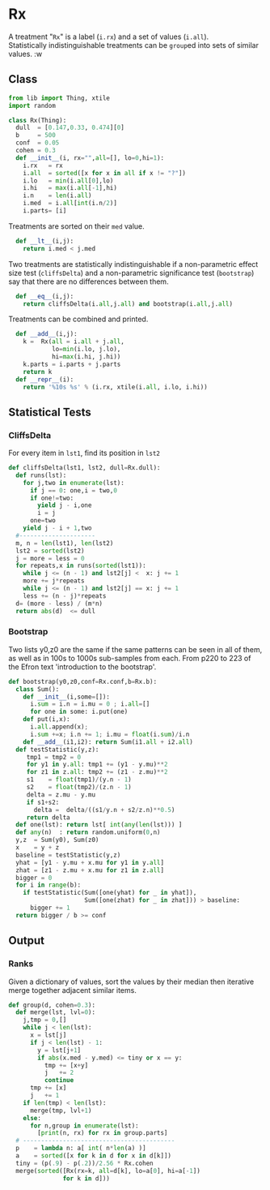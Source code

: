 # Rx
A treatment "`Rx`" is a label (`i.rx`) and a set of 
values (`i.all`).  
Statistically indistinguishable
treatments can be `group`ed into
sets of similar values.
:w

## Class

```py
from lib import Thing, xtile
import random

class Rx(Thing):
  dull  = [0.147,0.33, 0.474][0]
  b     = 500
  conf  = 0.05
  cohen = 0.3
  def __init__(i, rx="",all=[], lo=0,hi=1):
    i.rx   = rx
    i.all  = sorted([x for x in all if x != "?"])
    i.lo   = min(i.all[0],lo)
    i.hi   = max(i.all[-1],hi)
    i.n    = len(i.all)
    i.med  = i.all[int(i.n/2)]
    i.parts= [i]
```
Treatments are sorted on their `med` value.
```py
  def __lt__(i,j): 
    return i.med < j.med
```
Two treatments are statistically indistinguishable
if a non-parametric effect size test (`cliffsDelta`)
and a non-parametric significance test (`bootstrap`)
say that there are no differences between them.

```py
  def __eq__(i,j):
    return cliffsDelta(i.all,j.all) and bootstrap(i.all,j.all)
```
Treatments can be combined and printed.
```py
  def __add__(i,j):
    k =  Rx(all = i.all + j.all,
            lo=min(i.lo, j.lo), 
            hi=max(i.hi, j.hi))
    k.parts = i.parts + j.parts
    return k
  def __repr__(i):
    return '%10s %s' % (i.rx, xtile(i.all, i.lo, i.hi))
```
## Statistical Tests
### CliffsDelta
For every item in `lst1`, find its position in `lst2`

```py
def cliffsDelta(lst1, lst2, dull=Rx.dull):
  def runs(lst):
    for j,two in enumerate(lst):
      if j == 0: one,i = two,0
      if one!=two:
        yield j - i,one
        i = j
      one=two
    yield j - i + 1,two
  #---------------------
  m, n = len(lst1), len(lst2)
  lst2 = sorted(lst2)
  j = more = less = 0
  for repeats,x in runs(sorted(lst1)):
    while j <= (n - 1) and lst2[j] <  x: j += 1
    more += j*repeats
    while j <= (n - 1) and lst2[j] == x: j += 1
    less += (n - j)*repeats
  d= (more - less) / (m*n)
  return abs(d)  <= dull
```
### Bootstrap
Two  lists y0,z0 are the same if the same patterns can be seen in
all of them, as well as in 100s to 1000s  sub-samples from each.
From p220 to 223 of the Efron text  'introduction to the bootstrap'.

```py
def bootstrap(y0,z0,conf=Rx.conf,b=Rx.b):
  class Sum():
    def __init__(i,some=[]):
      i.sum = i.n = i.mu = 0 ; i.all=[]
      for one in some: i.put(one)
    def put(i,x):
      i.all.append(x);
      i.sum +=x; i.n += 1; i.mu = float(i.sum)/i.n
    def __add__(i1,i2): return Sum(i1.all + i2.all)
  def testStatistic(y,z):
     tmp1 = tmp2 = 0
     for y1 in y.all: tmp1 += (y1 - y.mu)**2
     for z1 in z.all: tmp2 += (z1 - z.mu)**2
     s1    = float(tmp1)/(y.n - 1)
     s2    = float(tmp2)/(z.n - 1)
     delta = z.mu - y.mu
     if s1+s2:
       delta =  delta/((s1/y.n + s2/z.n)**0.5)
     return delta
  def one(lst): return lst[ int(any(len(lst))) ]
  def any(n)  : return random.uniform(0,n)
  y,z  = Sum(y0), Sum(z0)
  x    = y + z
  baseline = testStatistic(y,z)
  yhat = [y1 - y.mu + x.mu for y1 in y.all]
  zhat = [z1 - z.mu + x.mu for z1 in z.all]
  bigger = 0
  for i in range(b):
    if testStatistic(Sum([one(yhat) for _ in yhat]),
                     Sum([one(zhat) for _ in zhat])) > baseline:
      bigger += 1
  return bigger / b >= conf
```
## Output
### Ranks
Given a dictionary of values, sort the values by their median
then iterative merge together adjacent similar items.

```py
def group(d, cohen=0.3):
  def merge(lst, lvl=0):
    j,tmp = 0,[]
    while j < len(lst):
      x = lst[j]
      if j < len(lst) - 1: 
        y = lst[j+1]
        if abs(x.med - y.med) <= tiny or x == y:
          tmp += [x+y]
          j   += 2
          continue
      tmp += [x]
      j   += 1
    if len(tmp) < len(lst):
      merge(tmp, lvl+1) 
    else:
      for n,group in enumerate(lst):
        [print(n, rx) for rx in group.parts]
  # ------------------------------------------
  p    = lambda n: a[ int( n*len(a) )]
  a    = sorted([x for k in d for x in d[k]])
  tiny = (p(.9) - p(.2))/2.56 * Rx.cohen
  merge(sorted([Rx(rx=k, all=d[k], lo=a[0], hi=a[-1]) 
               for k in d]))
```
